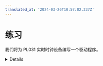 ```yaml
---
translated_at: '2024-03-26T10:57:02.237Z'
---
```


# 练习

我们将为 PL031 实时时钟设备编写一个驱动程序。

<details>

在查看练习之后，你可以查看提供的[解决方案]。

[解决方案]: solutions-afternoon.md

</details>
